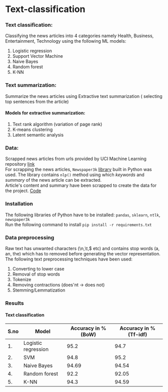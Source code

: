 # Text-classification

### Text classification:
Classifying the news articles into 4 categories namely Health, Business, Entertainment, Technology using the following ML models:  
1. Logistic regression
2. Support Vector Machine
3. Naive Bayes 
4. Random forest
5. K-NN


### Text summarization:
Summarize the news articles using Extractive text summarization ( selecting top sentences from the article)

#### Models for extractive summarization:
1. Text rank algorithm (variation of page rank)
2. K-means clustering
3. Latent semantic analysis


### Data:
Scrapped news articles from urls provided by UCI Machine Learning repository [link](http://archive.ics.uci.edu/ml/datasets/News+Aggregator)  
For scrapping the news articles, ```Newspaper3k``` [library](https://newspaper.readthedocs.io/en/latest/) built in Python was used. The library contains ```nlp()``` method using which *keywords* and *summary* of the news article can be extracted.   
Article's content and summary have been scrapped to create the data for the project. [Code](https://github.com/saiharshithreddy/Text-classification-and-summarization/blob/master/Data%20collection/data%20scrapper.ipynb)  

### Installation
The following libraries of Python have to be installed: ```pandas```, ```sklearn```, ```ntlk```, ```newspaper3k```  
Run the following command to install
```pip install -r requirements.txt```

### Data preprocessing
Raw text has unwanted characters (\n,\t,$ etc) and contains stop words (a, an, the) which has to removed before generating the vector representation. The following text preprocessing techniques have been used:  
1. Converting to lower case
2. Removal of stop words
3. Tokenize
4. Removing contractions (does'nt -> does not)
5. Stemming/Lemmatization


### Results

#### Text classification
| S.no | Model | Accuracy in % (BoW)| Accuracy in % (Tf-idf) |
|------|-------|----------|---------------------|
|1. | Logistic regression | 95.2|94.7 |
|2. | SVM |94.8 | 95.2|
|3. | Naive Bayes | 94.69| 94.54|
|4. | Random forest |92.2 | 92.05|
|5. | K-NN |94.3 | 94.59|

